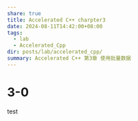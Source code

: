 ```yaml
---
share: true
title: Accelerated C++ charpter3
date: 2024-08-11T14:42:00+08:00
tags:
  - lab
  - Accelerated_Cpp
dir: posts/lab/accelerated_cpp/
summary: Accelerated C++ 第3章 使用批量数据
---
```

# 3-0

test